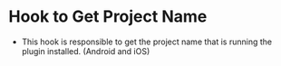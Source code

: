 # Hook to Get Project Name

- This hook is responsible to get the project name that is running the plugin installed. (Android and iOS)
